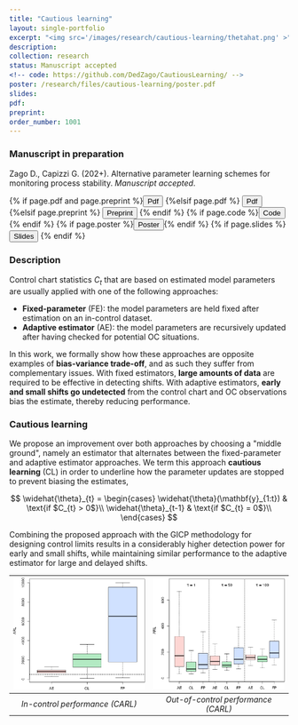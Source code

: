 ```yaml
---
title: "Cautious learning"
layout: single-portfolio
excerpt: "<img src='/images/research/cautious-learning/thetahat.png' >"
description:
collection: research
status: Manuscript accepted
<!-- code: https://github.com/DedZago/CautiousLearning/ -->
poster: /research/files/cautious-learning/poster.pdf
slides:
pdf:
preprint:
order_number: 1001
---
```


### Manuscript in preparation
Zago D., Capizzi G. (202+). Alternative parameter learning schemes for monitoring process stability. *Manuscript accepted*.

{% if page.pdf and page.preprint %}<button class="btn--research" onclick="window.location.href='{{ page.pdf }}';">Pdf</button> {%elsif page.pdf %} <button class="btn--research" onclick="window.location.href='{{ page.pdf }}';">Pdf</button> {%elsif page.preprint %} <button class="btn--research" onclick="window.location.href='{{ page.preprint }}';">Preprint</button> {% endif %} {% if page.code %}<button class="btn--research" onclick="window.location.href='{{ page.code }}';">Code</button>{% endif %} {% if page.poster %}<button class="btn--research" onclick="window.location.href='{{ page.poster }}';">Poster</button>{% endif %} {% if page.slides %} <button class="btn--research" onclick="window.location.href='{{ page.slides }}';">Slides</button> {% endif %}

### Description ###

Control chart statistics $C_{t}$ that are based on estimated model parameters are usually applied with one of the following approaches:
* **Fixed-parameter** (FE): the model parameters are held fixed after estimation on an in-control dataset.
* **Adaptive estimator** (AE): the model parameters are recursively updated after having checked for potential OC situations.

In this work, we formally show how these approaches are opposite examples of **bias-variance trade-off**, and as such they suffer from complementary issues.
With fixed estimators, **large amounts of data** are required to be effective in detecting shifts.
With adaptive estimators, **early and small shifts go undetected** from the control chart and OC observations bias the estimate, thereby reducing performance.

### Cautious learning ###
We propose an improvement over both approaches by choosing a "middle ground", namely an estimator that alternates between the fixed-parameter and adaptive estimator approaches.
We term this approach **cautious learning** (CL) in order to underline how the parameter updates are stopped to prevent biasing the estimates,

$$
  \widehat{\theta}_{t} = \begin{cases}
      \widehat{\theta}(\mathbf{y}_{1:t}) & \text{if $C_{t} > 0$}\\
      \widehat{\theta}_{t-1} & \text{if $C_{t} = 0$}\\
  \end{cases}
$$


Combining the proposed approach with the GICP methodology for designing control limits results in a considerably higher detection power for early and small shifts, while maintaining similar performance to the adaptive estimator for large and delayed shifts.

| <img src="/images/research/cautious-learning/IC.png" alt="chart" width="350"/>| <img src="/images/research/cautious-learning/delta=0.35.png" alt="parameter" width="350"/>| 
|:--:|:--:|
| *In-control performance (CARL)* | *Out-of-control performance (CARL)*


